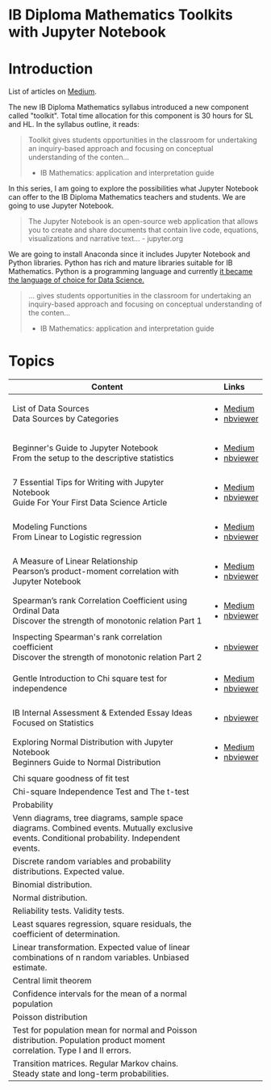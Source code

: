 # IB Diploma Mathematics Toolkits with Jupyter Notebook

# Introduction

List of articles on [Medium](https://medium.com/@shinichiokada). 

The new IB Diploma Mathematics syllabus introduced a new component called "toolkit". Total time allocation for this component is 30 hours for SL and HL. In the syllabus outline, it reads:

> Toolkit gives students opportunities in the classroom for undertaking
> an inquiry-based approach and focusing on conceptual understanding 
> of the conten...
> - IB Mathematics: application and interpretation guide

In this series, I am going to explore the possibilities what Jupyter Notebook can offer to the IB Diploma Mathematics teachers and students. We are going to use Jupyter Notebook.

> The Jupyter Notebook is an open-source web application that allows you to create and share documents that contain live code, equations, visualizations and narrative text... - jupyter.org

We are going to install Anaconda since it includes Jupyter Notebook and Python libraries. Python has rich and mature libraries suitable for IB Mathematics. Python is a programming language and currently [it became the language of choice for Data Science.](https://www.netguru.com/blog/how-did-pytho-become-the-language-of-choice-for-data-science)

> ... gives students opportunities in the classroom for undertaking
> an inquiry-based approach and focusing on conceptual understanding 
> of the conten...
> - IB Mathematics: application and interpretation guide


# Topics

Content|Links
---|---
List of Data Sources<br> Data Sources by Categories|<ul><li>[Medium](https://medium.com/@shinichiokada/list-of-data-sources-de586e4fdd7?source=friends_link&sk=b57ca4c7f42d27dd81141a2d300a1813)<li>[nbviewer](https://nbviewer.jupyter.org/github/shinokada/python-for-ib-diploma-mathematics/blob/master/List_of_Data_sources.ipynb)</ul>
Beginner's Guide to Jupyter Notebook<br> From the setup to the descriptive statistics|<ul><li>[Medium](https://towardsdatascience.com/beginners-guide-to-jupyter-notebook-8bb85b85085?source=friends_link&sk=83bbd7201d6010e95f10b7c8e04d6545)<li>[nbviewer](https://nbviewer.jupyter.org/github/shinokada/python-for-ib-diploma-mathematics/blob/master/Beginners_Guide_to_Jupyter_Notebook.ipynb)</ul>
7 Essential Tips for Writing with Jupyter Notebook<br> Guide For Your First Data Science Article|<ul><li>[Medium](https://towardsdatascience.com/7-essential-tips-for-writing-with-jupyter-notebook-60972a1a8901?source=friends_link&sk=b99340324d3884da67e759ac64cae05d)<li>[nbviewer](https://nbviewer.jupyter.org/github/shinokada/python-for-ib-diploma-mathematics/blob/master/7_Essential_Tips_for%20Writing_with_Jupyter_Notebook.ipynb)</ul>
Modeling Functions<br>From Linear to Logistic regression|<ul><li>[Medium](https://medium.com/p/modeling-functions-78704936477a?source=email-a262a804b78f--writer.postDistributed&sk=98af80e79724c56bc19dffa75c1db3ec)<li>[nbviewer](https://nbviewer.jupyter.org/github/shinokada/python-for-ib-diploma-mathematics/blob/master/Modelling_functions.ipynb)</ul>
A Measure of Linear Relationship<br> Pearson’s product-moment correlation with Jupyter Notebook|<ul><li>[Medium](https://towardsdatascience.com/a-measure-of-linear-relationship-5dd4a995ee7e?source=friends_link&sk=a68b5bc35334e5a501ead9900f0ea5db)<li>[nbviewer](https://nbviewer.jupyter.org/github/shinokada/python-for-ib-diploma-mathematics/blob/master/A_Measure_of_Linear_Relationship.ipynb)</ul>
Spearman’s rank Correlation Coefficient using Ordinal Data<br> Discover the strength of monotonic relation Part 1|<ul><li>[Medium](https://towardsdatascience.com/discover-the-strength-of-monotonic-relation-850d11f72046?source=friends_link&sk=e399b8b76149a133f1195baf520b8987)<li>[nbviewer](https://nbviewer.jupyter.org/github/shinokada/python-for-ib-diploma-mathematics/blob/master/Discover_the_strength_of_monotonic_relation.ipynb)</ul>
Inspecting Spearman's rank correlation coefficient <br>Discover the strength of monotonic relation Part 2|<ul><li>[nbviewer](https://github.com/shinokada/python-for-ib-diploma-mathematics/blob/master/Spearman_part_2.ipynb)</ul>
Gentle Introduction to Chi square test for independence|<ul><li>[Medium](https://towardsdatascience.com/gentle-introduction-to-chi-square-test-for-independence-7182a7414a95?source=friends_link&sk=f978a7738d991e1e526af3863a306428)<li>[nbviewer](https://nbviewer.jupyter.org/github/shinokada/python-for-ib-diploma-mathematics/blob/master/Gentle_Introduction_to_Chi_square_test_for_independence.ipynb)</ul>
IB Internal Assessment & Extended Essay Ideas<br>Focused on Statistics|<ul><li>[nbviewer](https://nbviewer.jupyter.org/github/shinokada/python-for-ib-diploma-mathematics/blob/master/Internal_Assessment_and_Extended_Essay_Ideas.ipynb)</ul>
Exploring Normal Distribution with Jupyter Notebook<br>Beginners Guide to Normal Distribution|<ul><li>[Medium](https://towardsdatascience.com/exploring-normal-distribution-with-jupyter-notebook-3645ec2d83f8?source=friends_link&sk=fc0ad8c4aa2a198adb599a1246ca3baf)<li>[nbviewer](https://nbviewer.jupyter.org/github/shinokada/python-for-ib-diploma-mathematics/blob/master/Normal_distribution.ipynb)</ul>
Chi square goodness of fit test|
Chi-square Independence Test and The t-test|
Probability|
Venn diagrams, tree diagrams, sample space diagrams. Combined events. Mutually exclusive events. Conditional probability. Independent events.|
Discrete random variables and probability distributions. Expected value.|
Binomial distribution.|
Normal distribution.|
Reliability tests. Validity tests.|
Least squares regression, square residuals, the coefficient of determination.|
Linear transformation. Expected value of linear combinations of n random variables. Unbiased estimate.|
Central limit theorem|
Confidence intervals for the mean of a normal population|
Poisson distribution|
Test for population mean for normal and Poisson distribution. Population product moment correlation. Type I and II errors.|
Transition matrices. Regular Markov chains. Steady state and long-term probabilities.|


